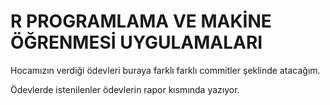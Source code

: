 # R PROGRAMLAMA VE MAKİNE ÖĞRENMESİ UYGULAMALARI

Hocamızın verdiği ödevleri buraya farklı farklı commitler şeklinde atacağım. 

Ödevlerde istenilenler ödevlerin rapor kısmında yazıyor.



